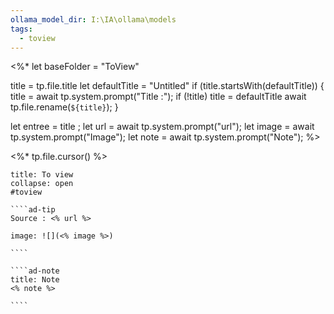 ```yaml
---
ollama_model_dir: I:\IA\ollama\models
tags:
  - toview
---
```

<%*
  let baseFolder = "ToView"

  title = tp.file.title
  let defaultTitle = "Untitled"
  if (title.startsWith(defaultTitle)) {
    title = await tp.system.prompt("Title :");
    if (!title) title = defaultTitle
    await tp.file.rename(`${title}`);
  } 

let entree = title ;
let url = await tp.system.prompt("url");
let image = await tp.system.prompt("Image");
let note = await tp.system.prompt("Note");
%>

<%* tp.file.cursor() %> 
`````ad-important
title: To view
collapse: open
#toview 

````ad-tip
Source : <% url %>

image: ![](<% image %>)

````

````ad-note
title: Note
<% note %> 

````
`````
